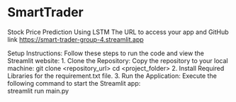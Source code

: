 # SmartTrader
Stock Price Prediction Using LSTM
The URL to access your app and GitHub link
https://smart-trader-group-4.streamlit.app 

Setup Instructions: 
Follow these steps to run the code and view the Streamlit website:
              1. Clone the Repository: Copy the repository to your local machine:
                                 git clone <repository_url>
                                 cd <project_folder>
               2. Install Required Libraries for the requirement.txt file.
               3. Run the Application: Execute the following command to start the Streamlit app:    
                              streamlit run main.py

